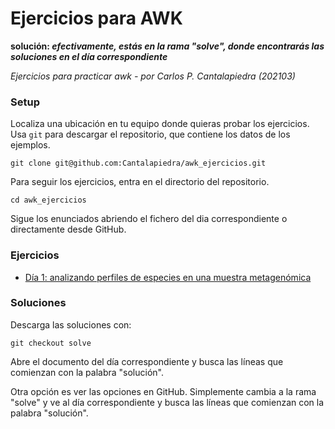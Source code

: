 # Ejercicios para AWK

**solución: *efectivamente, estás en la rama "solve", donde encontrarás las soluciones en el día correspondiente***

*Ejercicios para practicar awk - por Carlos P. Cantalapiedra (202103)*

### Setup

Localiza una ubicación en tu equipo donde quieras probar los ejercicios.
Usa `git` para descargar el repositorio, que contiene los datos de los ejemplos.

```
git clone git@github.com:Cantalapiedra/awk_ejercicios.git
```

Para seguir los ejercicios, entra en el directorio del repositorio.
```
cd awk_ejercicios
```

Sigue los enunciados abriendo el fichero del dia correspondiente o directamente desde GitHub.

### Ejercicios

- [Día 1: analizando perfiles de especies en una muestra metagenómica](dia1.md)


### Soluciones

Descarga las soluciones con:

```
git checkout solve
```

Abre el documento del día correspondiente y busca las líneas que comienzan con la palabra "solución".

Otra opción es ver las opciones en GitHub. Simplemente cambia a la rama "solve" y ve al día correspondiente y busca las líneas que comienzan con la palabra "solución".


